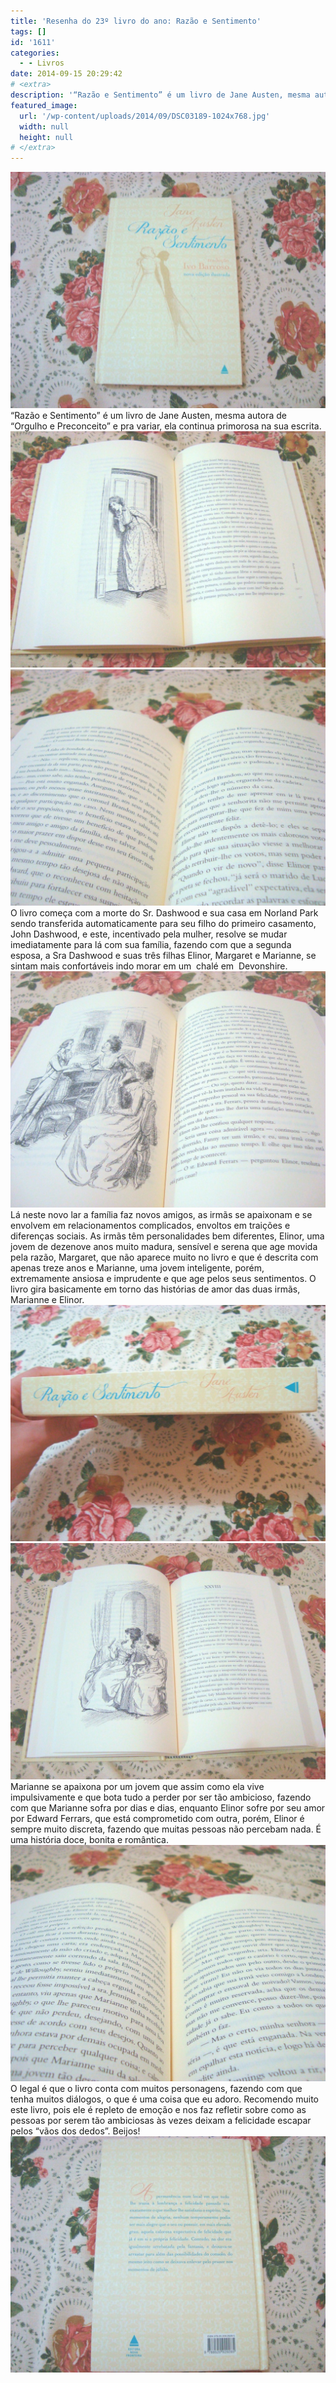 ```yaml
---
title: 'Resenha do 23º livro do ano: Razão e Sentimento'
tags: []
id: '1611'
categories:
  - - Livros
date: 2014-09-15 20:29:42
# <extra>
description: '“Razão e Sentimento” é um livro de Jane Austen, mesma autora de “Orgulho e Preconceito” e pra variar, ela continua primorosa na sua escrita. O livro começa com a morte do Sr. Dashwood e sua casa em Norland Park sendo transferida automaticamente para seu filho do primeiro casamento, John Dashwood, e este, incentivado pela mulher, resolve se mudar imediatamente para lá com sua família, fazendo com que a segunda esposa, a Sra Dashwood e suas três filhas Elinor, Margaret e Marianne, se sintam mais confortáveis indo morar em um  chalé em  Devonshire. Lá neste novo lar a família faz novos amigos, as irmãs se apaixonam e se envolvem em relacionamentos complicados, envoltos em traições e diferenças sociais. As irmãs têm personalidades bem diferentes, Elinor, uma jovem de dezenove anos muito madura, sensível e serena que age movida pela razão, Margaret, &hellip;'
featured_image: 
  url: '/wp-content/uploads/2014/09/DSC03189-1024x768.jpg'
  width: null
  height: null
# </extra>
---
```


[![Capa do livro Razão e Sentimento ](/wp-content/uploads/2014/09/DSC03189-1024x768.jpg)](/wp-content/uploads/2014/09/DSC03189.jpg) “Razão e Sentimento” é um livro de Jane Austen, mesma autora de “Orgulho e Preconceito” e pra variar, ela continua primorosa na sua escrita. [![páginas do livro Razão e Sentimento ](/wp-content/uploads/2014/09/DSC03196-1024x768.jpg)](/wp-content/uploads/2014/09/DSC03196.jpg) [![páginas do livro Razão e Sentimento](/wp-content/uploads/2014/09/DSC03191-1024x768.jpg)](/wp-content/uploads/2014/09/DSC03191.jpg) O livro começa com a morte do Sr. Dashwood e sua casa em Norland Park sendo transferida automaticamente para seu filho do primeiro casamento, John Dashwood, e este, incentivado pela mulher, resolve se mudar imediatamente para lá com sua família, fazendo com que a segunda esposa, a Sra Dashwood e suas três filhas Elinor, Margaret e Marianne, se sintam mais confortáveis indo morar em um  chalé em  Devonshire. [![páginas do livro Razão e Sentimento ](/wp-content/uploads/2014/09/DSC03197-1024x768.jpg)](/wp-content/uploads/2014/09/DSC03197.jpg) Lá neste novo lar a família faz novos amigos, as irmãs se apaixonam e se envolvem em relacionamentos complicados, envoltos em traições e diferenças sociais. As irmãs têm personalidades bem diferentes, Elinor, uma jovem de dezenove anos muito madura, sensível e serena que age movida pela razão, Margaret, que não aparece muito no livro e que é descrita com apenas treze anos e Marianne, uma jovem inteligente, porém, extremamente ansiosa e imprudente e que age pelos seus sentimentos. O livro gira basicamente em torno das histórias de amor das duas irmãs, Marianne e Elinor. [![Lombada do livro Razão e Sentimento ](/wp-content/uploads/2014/09/DSC03195-1024x768.jpg)](/wp-content/uploads/2014/09/DSC03195.jpg)[![páginas do livro Razão e Sentimento ](/wp-content/uploads/2014/09/DSC03198-1024x768.jpg)](/wp-content/uploads/2014/09/DSC03198.jpg) Marianne se apaixona por um jovem que assim como ela vive impulsivamente e que bota tudo a perder por ser tão ambicioso, fazendo com que Marianne sofra por dias e dias, enquanto Elinor sofre por seu amor por Edward Ferrars, que está comprometido com outra, porém, Elinor é sempre muito discreta, fazendo que muitas pessoas não percebam nada. É uma história doce, bonita e romântica. [![páginas do livro Razão e Sentimento ](/wp-content/uploads/2014/09/DSC03199-1024x768.jpg)](/wp-content/uploads/2014/09/DSC03199.jpg) O legal é que o livro conta com muitos personagens, fazendo com que tenha muitos diálogos, o que é uma coisa que eu adoro. Recomendo muito este livro, pois ele é repleto de emoção e nos faz refletir sobre como as pessoas por serem tão ambiciosas às vezes deixam a felicidade escapar pelos “vãos dos dedos”. Beijos! [![Contra capa do Livro Razão e Sentimento ](/wp-content/uploads/2014/09/DSC03190-1024x768.jpg)](/wp-content/uploads/2014/09/DSC03190.jpg)
